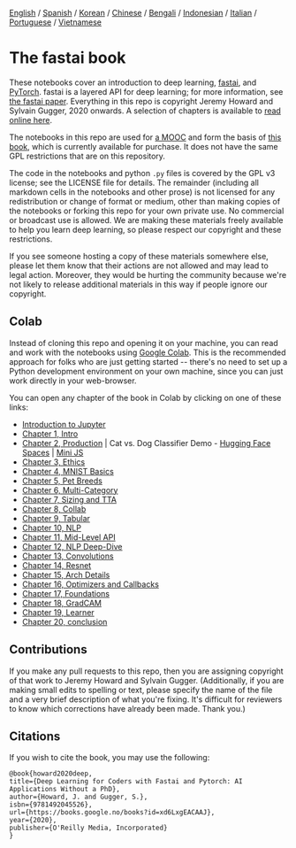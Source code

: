 [English](./README.md) / [Spanish](./README_es.md) / [Korean](./README_ko.md) / [Chinese](./README_zh.md) / [Bengali](./README_bn.md) / [Indonesian](./README_id.md) / [Italian](./README_it.md) / [Portuguese](./README_pt.md) / [Vietnamese](./README_vn.md)

# The fastai book

These notebooks cover an introduction to deep learning, [fastai](https://docs.fast.ai/), and [PyTorch](https://pytorch.org/). fastai is a layered API for deep learning; for more information, see [the fastai paper](https://www.mdpi.com/2078-2489/11/2/108). Everything in this repo is copyright Jeremy Howard and Sylvain Gugger, 2020 onwards. A selection of chapters is available to [read online here](https://fastai.github.io/fastbook2e/).

The notebooks in this repo are used for [a MOOC](https://course.fast.ai) and form the basis of [this book](https://www.amazon.com/Deep-Learning-Coders-fastai-PyTorch/dp/1492045527), which is currently available for purchase. It does not have the same GPL restrictions that are on this repository.

The code in the notebooks and python `.py` files is covered by the GPL v3 license; see the LICENSE file for details. The remainder (including all markdown cells in the notebooks and other prose) is not licensed for any redistribution or change of format or medium, other than making copies of the notebooks or forking this repo for your own private use. No commercial or broadcast use is allowed. We are making these materials freely available to help you learn deep learning, so please respect our copyright and these restrictions.

If you see someone hosting a copy of these materials somewhere else, please let them know that their actions are not allowed and may lead to legal action. Moreover, they would be hurting the community because we're not likely to release additional materials in this way if people ignore our copyright.

## Colab

Instead of cloning this repo and opening it on your machine, you can read and work with the notebooks using [Google Colab](https://research.google.com/colaboratory/). This is the recommended approach for folks who are just getting started -- there's no need to set up a Python development environment on your own machine, since you can just work directly in your web-browser.

You can open any chapter of the book in Colab by clicking on one of these links: 
- [Introduction to Jupyter](https://colab.research.google.com/github/prasanth-ntu/fastai-fastbook/blob/master/app_jupyter.ipynb) 
- [Chapter 1, Intro](https://colab.research.google.com/github/fastai/fastbook/blob/master/01_intro.ipynb) 
- [Chapter 2, Production](https://colab.research.google.com/github/fastai/fastbook/blob/master/02_production.ipynb) | Cat vs. Dog Classifier Demo - [Hugging Face Spaces](https://huggingface.co/spaces/prasanthntu/dog-vs-cat-classifier/tree/main) | [Mini JS](https://prasanth-ntu.github.io/tinypets/)
- [Chapter 3, Ethics](https://colab.research.google.com/github/fastai/fastbook/blob/master/03_ethics.ipynb) 
- [Chapter 4, MNIST Basics](https://colab.research.google.com/github/fastai/fastbook/blob/master/04_mnist_basics.ipynb) 
- [Chapter 5, Pet Breeds](https://colab.research.google.com/github/fastai/fastbook/blob/master/05_pet_breeds.ipynb) 
- [Chapter 6, Multi-Category](https://colab.research.google.com/github/fastai/fastbook/blob/master/06_multicat.ipynb) 
- [Chapter 7, Sizing and TTA](https://colab.research.google.com/github/fastai/fastbook/blob/master/07_sizing_and_tta.ipynb) 
- [Chapter 8, Collab](https://colab.research.google.com/github/fastai/fastbook/blob/master/08_collab.ipynb) 
- [Chapter 9, Tabular](https://colab.research.google.com/github/fastai/fastbook/blob/master/09_tabular.ipynb) 
- [Chapter 10, NLP](https://colab.research.google.com/github/fastai/fastbook/blob/master/10_nlp.ipynb) 
- [Chapter 11, Mid-Level API](https://colab.research.google.com/github/fastai/fastbook/blob/master/11_midlevel_data.ipynb) 
- [Chapter 12, NLP Deep-Dive](https://colab.research.google.com/github/fastai/fastbook/blob/master/12_nlp_dive.ipynb) 
- [Chapter 13, Convolutions](https://colab.research.google.com/github/fastai/fastbook/blob/master/13_convolutions.ipynb) 
- [Chapter 14, Resnet](https://colab.research.google.com/github/fastai/fastbook/blob/master/14_resnet.ipynb) 
- [Chapter 15, Arch Details](https://colab.research.google.com/github/fastai/fastbook/blob/master/15_arch_details.ipynb) 
- [Chapter 16, Optimizers and Callbacks](https://colab.research.google.com/github/fastai/fastbook/blob/master/16_accel_sgd.ipynb) 
- [Chapter 17, Foundations](https://colab.research.google.com/github/fastai/fastbook/blob/master/17_foundations.ipynb) 
- [Chapter 18, GradCAM](https://colab.research.google.com/github/fastai/fastbook/blob/master/18_CAM.ipynb) 
- [Chapter 19, Learner](https://colab.research.google.com/github/fastai/fastbook/blob/master/19_learner.ipynb)
-  [Chapter 20, conclusion](https://colab.research.google.com/github/fastai/fastbook/blob/master/20_conclusion.ipynb)


## Contributions

If you make any pull requests to this repo, then you are assigning copyright of that work to Jeremy Howard and Sylvain Gugger. (Additionally, if you are making small edits to spelling or text, please specify the name of the file and a very brief description of what you're fixing. It's difficult for reviewers to know which corrections have already been made. Thank you.)

## Citations

If you wish to cite the book, you may use the following:

```
@book{howard2020deep,
title={Deep Learning for Coders with Fastai and Pytorch: AI Applications Without a PhD},
author={Howard, J. and Gugger, S.},
isbn={9781492045526},
url={https://books.google.no/books?id=xd6LxgEACAAJ},
year={2020},
publisher={O'Reilly Media, Incorporated}
}
```

